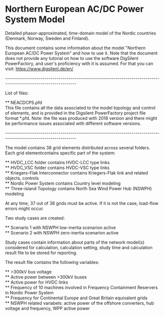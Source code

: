 # Northern European AC/DC Power System Model

Detailed phasor-approximated, time-domain model of the Nordic countries (Denmark, Norway, Sweden and Finland).

This document contains some information about the model "Northern European AC/DC Power System" and how to use it.
Note that the document does not provide any tutorial on how to use the software DigSilent PowerFactory, and 
user's proficiency with it is assumed. For that you can visit: https://www.digsilent.de/en/


*------------------------------------------------------------------------------------------------------------------*

List of files:

** NEACDCPS.pfd\
This file contains all the data associated to the model topology and control of elements, and is provided in the
Digsilent PowerFactory project file format *.pfd. Note: the file was produced with 2018 version and there might be
performance issues associated with different software versions.

*------------------------------------------------------------------------------------------------------------------*

The model contains 38 grid elements distributed across several folders. Each grid elementcontains specific part of 
the system:

** HVDC_LCC folder contains HVDC-LCC type links\
** HVDC_VSC folder contains HVDC-VSC type links\
** Kriegers-Flak Interconnector contains Kriegers-Flak link and related objects, controls\
** Nordic Power System contains Country level modeling\
** Three-island Topology contains North Sea Wind Power Hub (NSWPH) modeling

At any time, 37 out of 38 grids must be active. If it is not the case, load-flow errors might occur.

Two study cases are created: 

** Scenario 1 with NSWPH low-inertia scenarion active\
** Scenario 2 with NSWPH zero-inertia scenarion active

Study cases contain information about parts of the network model(s) considered for calculation, calculation setting,
study time and calculation result file to be stored for reporting.

The result file contains the following variables:

** >300kV bus voltage\
** Active power between >300kV buses\
** Active power for HVDC links\
** Frequency of 10 machines involved in Frequency Containment Reservers in Nordic Power System\
** Frequency for Continental Europe and Great Britain equivalent grids\
** NSWPH related variabels: active power of the offshore converters, hub voltage and frequency, WPP active power
